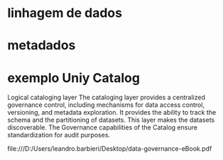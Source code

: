 # linhagem de dados

# metadados

# exemplo Uniy Catalog



Logical cataloging layer
The cataloging layer provides a centralized governance control, including mechanisms for data access control, versioning, and metadata exploration. It provides the ability to track the schema and the partitioning of datasets. This layer makes the datasets discoverable. The Governance capabilities of the Catalog ensure standardization for audit purposes.

file:///D:/Users/leandro.barbieri/Desktop/data-governance-eBook.pdf